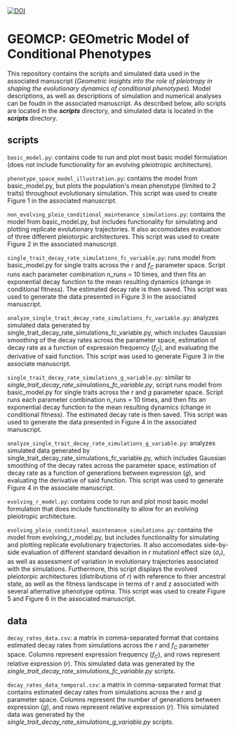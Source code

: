 [![DOI](https://zenodo.org/badge/996437834.svg)](https://doi.org/10.5281/zenodo.15608125)
# GEOMCP: GEOmetric Model of Conditional Phenotypes
This repository contains the scripts and simulated data used in the associated manuscript (<i>Geometric insights into the role of pleiotropy in shaping the evolutionary dynamics of conditional phenotypes</i>). Model descriptions, as well as descriptions of simulation and numerical analyses can be foudn in the associated manuscript. As described below, allo scripts are located in the <b><i>scripts</i></b> directory, and simulated data is located in the  <b><i>scripts</i></b> directory. 

## scripts

```basic_model.py```: contains code to run and plot most basic model formulation (does not include functionality for an evolving pleiotropic architecture).

```phenotype_space_model_illustration.py```: contains the model from basic_model.py, but plots the population's mean phenotype (limited to 2 traits) throughout evolutionary simulation. This script was used to create Figure 1 in the associated manuscript. 

```non_evolving_pleio_conditional_maintenance_simulations.py```: contains the model from basic_model.py, but includes functionality for simulating and plotting replicate evolutionary trajectories. It also accomodates evaluation of three different pleiotorpic architectures. This script was used to create Figure 2 in the associated manuscript. 

```single_trait_decay_rate_simulations_fc_variable.py```: runs model from basic_model.py for single traits across the $r$ and $f_C$ parameter space. Script runs each parameter combination n_runs = 10 times, and then fits an exponential decay function to the mean resulting dynamics (change in conditional fitness). The estimated decay rate is then saved. This script was used to generate the data presented in Figure 3 in the associated manuscript. 

```analyze_single_trait_decay_rate_simulations_fc_variable.py```: analyzes simulated data generated by single_trait_decay_rate_simulations_fc_variable.py, which includes Gaussian smoothing of the decay rates across the parameter space, estimation of decay rate as a function of expression frequency ($f_C$), and evaluating the derivative of said function. This script was used to generate Figure 3 in the associate manuscript.

```single_trait_decay_rate_simulations_g_variable.py```: similar to <i>single_trait_decay_rate_simulations_fc_variable.py</i>, script runs model from basic_model.py for single traits across the $r$ and $g$ parameter space. Script runs each parameter combination n_runs = 10 times, and then fits an exponential decay function to the mean resulting dynamics (change in conditional fitness). The estimated decay rate is then saved. This script was used to generate the data presented in Figure 4 in the associated manuscript. 

```analyze_single_trait_decay_rate_simulations_g_variable.py```: analyzes simulated data generated by single_trait_decay_rate_simulations_fc_variable.py, which includes Gaussian smoothing of the decay rates across the parameter space, estimation of decay rate as a function of generations between expression ($g$), and evaluating the derivative of said function. This script was used to generate Figure 4 in the associate manuscript.

```evolving_r_model.py```: contains code to run and plot most basic model formulation that does include functionality to allow for an evolving pleiotropic architecture.

```evolving_pleio_conditional_maintenance_simulations.py```: contains the model from evolving_r_model.py, but includes functionality for simulating and plotting replicate evolutionary trajectories. It also accomodates side-by-side evaluation of different standard devaition in $r$ mutationl effect size ($\sigma_r$), as well as assessment of variation in evolutionary trajectories associated with the simulations. Furthermore, this script displays the evolved pleiotorpic architectures (distributions of $r$) with reference to thier ancestral state, as well as the fitness landscape in terms of r and z associated with several alternative phenotype optima. This script was used to create Figure 5 and Figure 6 in the associated manuscript. 

## data

```decay_rates_data.csv```: a matrix in comma-separated format that contains estimated decay rates from simulations across the $r$ and $f_C$ parameter space. Columns represent expression frequency ($f_C$), and rows represent relative expression ($r$). This simulated data was generated by the <i>single_trait_decay_rate_simulations_fc_variable.py</i> scripts. 

```decay_rates_data_temporal.csv```: a matrix in comma-separated format that contains estimated decay rates from simulations across the $r$ and $g$ parameter space. Columns represent the number of generations between expression ($g$), and rows represent relative expression ($r$). This simulated data was generated by the <i>single_trait_decay_rate_simulations_g_variable.py</i> scripts. 
